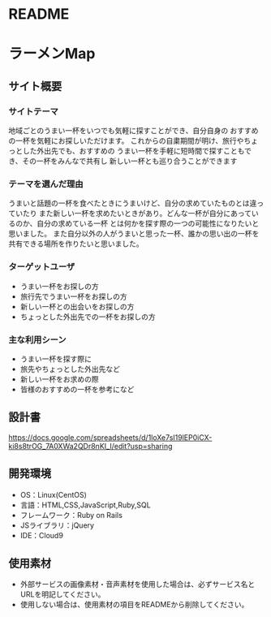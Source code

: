 # README

# ラーメンMap

## サイト概要
### サイトテーマ
地域ごとのうまい一杯をいつでも気軽に探すことができ、自分自身の
おすすめの一杯を気軽にお探しいただけます。
これからの自粛期間が明け、旅行やちょっとした外出先でも、おすすめの
うまい一杯を手軽に短時間で探すこともでき、その一杯をみんなで共有し
新しい一杯とも巡り合うことができます

### テーマを選んだ理由
うまいと話題の一杯を食べたときにうまいけど、自分の求めていたものとは違っていたり
また新しい一杯を求めたいときがあり。どんな一杯が自分にあっているのか、自分の求めている一杯
とは何かを探す際の一つの可能性になりたいと思いました。
また自分以外の人がうまいと思った一杯、誰かの思い出の一杯を共有できる場所を作りたいと思いました。

### ターゲットユーザ
- うまい一杯をお探しの方
- 旅行先でうまい一杯をお探しの方
- 新しい一杯との出会いをお探しの方
- ちょっとした外出先での一杯をお探しの方

### 主な利用シーン
- うまい一杯を探す際に
- 旅先やちょっとした外出先など
- 新しい一杯をお求めの際
- 皆様のおすすめの一杯を参考になど

## 設計書
https://docs.google.com/spreadsheets/d/1loXe7sI19lEP0iCX-ki8s8trOG_7A0XWa2QDr8nKI_I/edit?usp=sharing

## 開発環境
- OS：Linux(CentOS)
- 言語：HTML,CSS,JavaScript,Ruby,SQL
- フレームワーク：Ruby on Rails
- JSライブラリ：jQuery
- IDE：Cloud9

## 使用素材
- 外部サービスの画像素材・音声素材を使用した場合は、必ずサービス名とURLを明記してください。
- 使用しない場合は、使用素材の項目をREADMEから削除してください。
